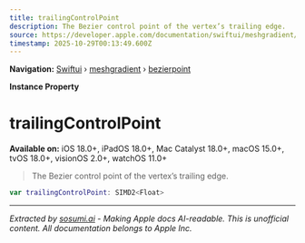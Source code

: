 ```yaml
---
title: trailingControlPoint
description: The Bezier control point of the vertex’s trailing edge.
source: https://developer.apple.com/documentation/swiftui/meshgradient/bezierpoint/trailingcontrolpoint
timestamp: 2025-10-29T00:13:49.600Z
---
```


**Navigation:** [Swiftui](/documentation/swiftui) › [meshgradient](/documentation/swiftui/meshgradient) › [bezierpoint](/documentation/swiftui/meshgradient/bezierpoint)

**Instance Property**

# trailingControlPoint

**Available on:** iOS 18.0+, iPadOS 18.0+, Mac Catalyst 18.0+, macOS 15.0+, tvOS 18.0+, visionOS 2.0+, watchOS 11.0+

> The Bezier control point of the vertex’s trailing edge.

```swift
var trailingControlPoint: SIMD2<Float>
```

---

*Extracted by [sosumi.ai](https://sosumi.ai) - Making Apple docs AI-readable.*
*This is unofficial content. All documentation belongs to Apple Inc.*
